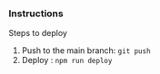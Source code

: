 ### Instructions

Steps to deploy

1. Push to the main branch: `git push`
2. Deploy : `npm run deploy`
